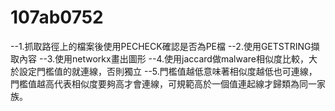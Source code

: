 # 107ab0752
--1.抓取路徑上的檔案後使用PECHECK確認是否為PE檔
--2.使用GETSTRING擷取內容
--3.使用networkx畫出圖形
--4.使用jaccard做malware相似度比較，大於設定門檻值的就連線，否則獨立
--5.門檻值越低意味著相似度越低也可連線，門檻值越高代表相似度要夠高才會連線，可規範高於一個值連起線才歸類為同一家族。
